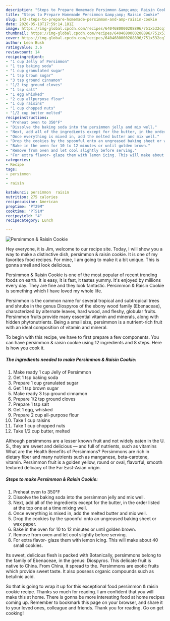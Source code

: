 ```yaml
---
description: "Steps to Prepare Homemade Persimmon &amp;amp; Raisin Cookie"
title: "Steps to Prepare Homemade Persimmon &amp;amp; Raisin Cookie"
slug: 143-steps-to-prepare-homemade-persimmon-and-amp-raisin-cookie
date: 2020-05-18T17:59:14.181Z
image: https://img-global.cpcdn.com/recipes/6404680000208896/751x532cq70/persimmon-raisin-cookie-recipe-main-photo.jpg
thumbnail: https://img-global.cpcdn.com/recipes/6404680000208896/751x532cq70/persimmon-raisin-cookie-recipe-main-photo.jpg
cover: https://img-global.cpcdn.com/recipes/6404680000208896/751x532cq70/persimmon-raisin-cookie-recipe-main-photo.jpg
author: Leon Bush
ratingvalue: 3.6
reviewcount: 14
recipeingredient:
- "1 cup Jelly of Persimmon"
- "1 tsp baking soda"
- "1 cup granulated sugar"
- "1 tsp brown sugar"
- "3 tsp ground cinnamon"
- "1/2 tsp ground cloves"
- "1 tsp salt"
- "1 egg whisked"
- "2 cup allpurpose flour"
- "1 cup raisins"
- "1 cup chopped nuts"
- "1/2 cup butter melted"
recipeinstructions:
- "Preheat oven to 350°F"
- "Dissolve the baking soda into the persimmon jelly and mix well."
- "Next, add all of the ingredients except for the butter, in the order listed at the top one at a time mixing well."
- "Once everything is mixed in, add the melted butter and mix well."
- "Drop the cookies by the spoonful onto an ungreased baking sheet or wax paper."
- "Bake in the oven for 10 to 12 minutes or until golden brown."
- "Remove from oven and let cool slightly before serving."
- "For extra flavor- glaze them with lemon icing. This will make about 40 small cookies."
categories:
- Recipe
tags:
- persimmon
- 
- raisin

katakunci: persimmon  raisin 
nutrition: 275 calories
recipecuisine: American
preptime: "PT29M"
cooktime: "PT51M"
recipeyield: "4"
recipecategory: Lunch

---
```



![Persimmon &amp; Raisin Cookie](https://img-global.cpcdn.com/recipes/6404680000208896/751x532cq70/persimmon-raisin-cookie-recipe-main-photo.jpg)

Hey everyone, it is Jim, welcome to our recipe site. Today, I will show you a way to make a distinctive dish, persimmon &amp; raisin cookie. It is one of my favorites food recipes. For mine, I am going to make it a bit unique. This is gonna smell and look delicious.

Persimmon &amp; Raisin Cookie is one of the most popular of recent trending foods on earth. It is easy, it is fast, it tastes yummy. It's enjoyed by millions every day. They are fine and they look fantastic. Persimmon &amp; Raisin Cookie is something which I have loved my whole life.

Persimmon is the common name for several tropical and subtropical trees and shrubs in the genus Diospyros of the ebony wood family (Ebenaceae), characterized by alternate leaves, hard wood, and fleshy, globular fruits. Persimmon fruits provide many essential vitamin and minerals, along with hidden phytonutrients. Being a small size, persimmon is a nutrient-rich fruit with an ideal composition of vitamin and mineral.


To begin with this recipe, we have to first prepare a few components. You can have persimmon &amp; raisin cookie using 12 ingredients and 8 steps. Here is how you cook it.

<!--inarticleads1-->

##### The ingredients needed to make Persimmon &amp; Raisin Cookie:

1. Make ready 1 cup Jelly of Persimmon
1. Get 1 tsp baking soda
1. Prepare 1 cup granulated sugar
1. Get 1 tsp brown sugar
1. Make ready 3 tsp ground cinnamon
1. Prepare 1/2 tsp ground cloves
1. Prepare 1 tsp salt
1. Get 1 egg, whisked
1. Prepare 2 cup all-purpose flour
1. Take 1 cup raisins
1. Take 1 cup chopped nuts
1. Take 1/2 cup butter, melted


Although persimmons are a lesser known fruit and not widely eaten in the U. S., they are sweet and delicious — and full of nutrients, such as vitamins What are the Health Benefits of Persimmons? Persimmons are rich in dietary fiber and many nutrients such as manganese, beta-carotene, vitamin. Persimmon fruit is a golden yellow, round or oval, flavorful, smooth textured delicacy of the Far East-Asian origin. 

<!--inarticleads2-->

##### Steps to make Persimmon &amp; Raisin Cookie:

1. Preheat oven to 350°F
1. Dissolve the baking soda into the persimmon jelly and mix well.
1. Next, add all of the ingredients except for the butter, in the order listed at the top one at a time mixing well.
1. Once everything is mixed in, add the melted butter and mix well.
1. Drop the cookies by the spoonful onto an ungreased baking sheet or wax paper.
1. Bake in the oven for 10 to 12 minutes or until golden brown.
1. Remove from oven and let cool slightly before serving.
1. For extra flavor- glaze them with lemon icing. This will make about 40 small cookies.


Its sweet, delicious flesh is packed with Botanically, persimmons belong to the family of Ebenaceae, in the genus: Diospyros. This delicate fruit is native to China. From China, it spread to the. Persimmons are exotic fruits which provide sweet taste. It also possess organic compounds such as betulinic acid. 

So that is going to wrap it up for this exceptional food persimmon &amp; raisin cookie recipe. Thanks so much for reading. I am confident that you will make this at home. There is gonna be more interesting food at home recipes coming up. Remember to bookmark this page on your browser, and share it to your loved ones, colleague and friends. Thank you for reading. Go on get cooking!
